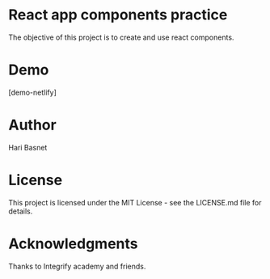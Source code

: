 # React app components practice

The objective of this project is to create and use react components. 

# Demo
[demo-netlify]

# Author
Hari Basnet

# License
This project is licensed under the MIT License - see the LICENSE.md file for details.

# Acknowledgments
Thanks to Integrify academy and friends. 